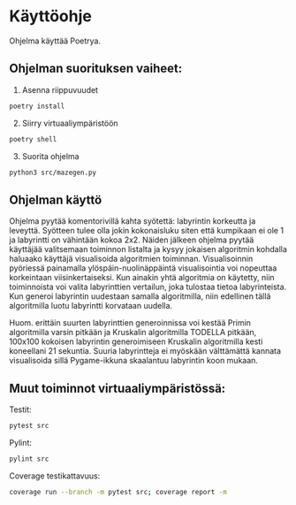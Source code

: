 # Käyttöohje

Ohjelma käyttää Poetrya.

## Ohjelman suorituksen vaiheet:

1.  Asenna riippuvuudet

```bash
poetry install
```

2. Siirry virtuaaliympäristöön

```bash
poetry shell
```

3. Suorita ohjelma

```bash
python3 src/mazegen.py
```
## Ohjelman käyttö

Ohjelma pyytää komentorivillä kahta syötettä: labyrintin korkeutta ja leveyttä. Syötteen tulee olla jokin kokonaisluku siten että kumpikaan ei ole 1 ja labyrintti on vähintään kokoa 2x2. Näiden jälkeen ohjelma pyytää käyttäjää valitsemaan toiminnon listalta ja kysyy jokaisen algoritmin kohdalla haluaako käyttäjä visualisoida algoritmien toiminnan. Visualisoinnin pyöriessä painamalla ylöspäin-nuolinäppäintä visualisointia voi nopeuttaa korkeintaan viisinkertaiseksi. Kun ainakin yhtä algoritmia on käytetty, niin toiminnoista voi valita labyrinttien vertailun, joka tulostaa tietoa labyrinteista. Kun generoi labyrintin uudestaan samalla algoritmilla, niin edellinen tällä algoritmilla luotu labyrintti korvataan uudella.

Huom. erittäin suurten labyrinttien generoinnissa voi kestää Primin algoritmilla varsin pitkään ja Kruskalin algoritmilla TODELLA pitkään, 100x100 kokoisen labyrintin generoimiseen Kruskalin algoritmilla kesti koneellani 21 sekuntia.
Suuria labyrintteja ei myöskään välttämättä kannata visualisoida sillä Pygame-ikkuna skaalantuu labyrintin koon mukaan.

## Muut toiminnot virtuaaliympäristössä:

Testit:

```bash
pytest src
```

Pylint:

```bash
pylint src
```

Coverage testikattavuus:

```bash
coverage run --branch -m pytest src; coverage report -m
```
